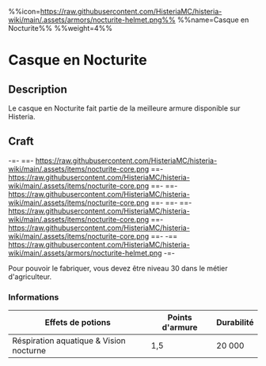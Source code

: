 %%icon=https://raw.githubusercontent.com/HisteriaMC/histeria-wiki/main/.assets/armors/nocturite-helmet.png%%
%%name=Casque en Nocturite%%
%%weight=4%%
# Casque en Nocturite 

## Description
Le casque en Nocturite fait partie de la meilleure armure disponible sur Histeria.

## Craft
-=-
 ==- https://raw.githubusercontent.com/HisteriaMC/histeria-wiki/main/.assets/items/nocturite-core.png
 ==- https://raw.githubusercontent.com/HisteriaMC/histeria-wiki/main/.assets/items/nocturite-core.png
 ==- 
 ==- https://raw.githubusercontent.com/HisteriaMC/histeria-wiki/main/.assets/items/nocturite-core.png
 ==- 
 ==- 
 ==- https://raw.githubusercontent.com/HisteriaMC/histeria-wiki/main/.assets/items/nocturite-core.png
 ==- https://raw.githubusercontent.com/HisteriaMC/histeria-wiki/main/.assets/items/nocturite-core.png
 ==- 
 -== https://raw.githubusercontent.com/HisteriaMC/histeria-wiki/main/.assets/armors/nocturite-helmet.png
-=-

Pour pouvoir le fabriquer, vous devez être niveau 30 dans le métier d'agriculteur.

### Informations
| Effets de potions | Points d'armure | Durabilité |
| ----------------- |-----------------| ---------- |
| Réspiration aquatique & Vision nocturne | 1,5 | 20 000 |

